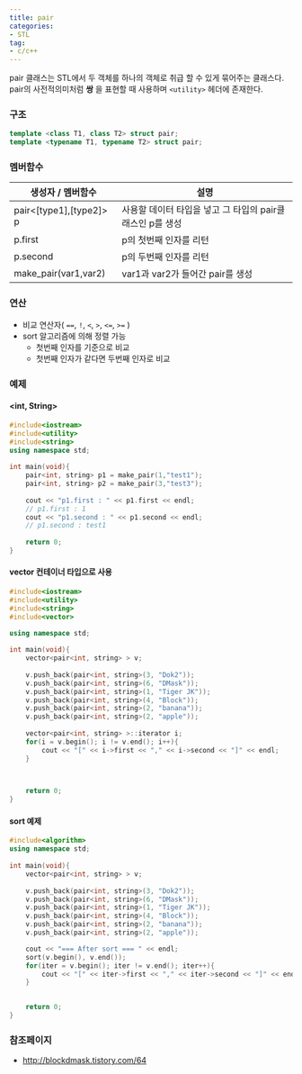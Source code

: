```yaml
---
title: pair
categories:
- STL
tag:
- c/c++
---
```


pair 클래스는 STL에서 두 객체를 하나의 객체로 취급 할 수 있게 묶어주는 클래스다. pair의 사전적의미처럼 **쌍** 을 표현할 때 사용하며 `<utility>`  헤더에 존재한다.

### 구조

```cpp
template <class T1, class T2> struct pair;
template <typename T1, typename T2> struct pair;
```

### 멤버함수

| 생성자 / 멤버함수       | 설명                                                      |
| ----------------------- | --------------------------------------------------------- |
| pair<[type1],[type2]> p | 사용할 데이터 타입을 넣고 그 타입의 pair클래스인 p를 생성 |
| p.first                 | p의 첫번째 인자를 리턴                                    |
| p.second                | p의 두번째 인자를 리턴                                    |
| make_pair(var1,var2)    | var1과 var2가 들어간 pair를 생성                          |

### 연산

- 비교 연산자( `==`, `!`, `<`, `>`, `<=`, `>=` )
- sort 알고리즘에 의해 정렬 가능
  - 첫번째 인자를 기준으로 비교
  - 첫번째 인자가 같다면 두번째 인자로 비교



### 예제

#### <int, String>

```cpp
#include<iostream>
#include<utility>
#include<string>
using namespace std;
 
int main(void){
    pair<int, string> p1 = make_pair(1,"test1");    
    pair<int, string> p2 = make_pair(3,"test3");        
 
    cout << "p1.first : " << p1.first << endl;
    // p1.first : 1
    cout << "p1.second : " << p1.second << endl;
    // p1.second : test1
    
    return 0;    
}
```

#### vector 컨테이너 타입으로 사용

```cpp
#include<iostream>
#include<utility>
#include<string>
#include<vector>

using namespace std;
 
int main(void){
    vector<pair<int, string> > v;
    
    v.push_back(pair<int, string>(3, "Dok2"));    
    v.push_back(pair<int, string>(6, "DMask"));    
    v.push_back(pair<int, string>(1, "Tiger JK"));    
    v.push_back(pair<int, string>(4, "Block"));    
    v.push_back(pair<int, string>(2, "banana"));    
    v.push_back(pair<int, string>(2, "apple"));    
    
    vector<pair<int, string> >::iterator i;
    for(i = v.begin(); i != v.end(); i++){
        cout << "[" << i->first << "," << i->second << "]" << endl;
    }


    
    return 0;    
}
```

#### sort 예제

```cpp
#include<algorithm>
using namespace std;
 
int main(void){
    vector<pair<int, string> > v;
    
    v.push_back(pair<int, string>(3, "Dok2"));    
    v.push_back(pair<int, string>(6, "DMask"));    
    v.push_back(pair<int, string>(1, "Tiger JK"));    
    v.push_back(pair<int, string>(4, "Block"));    
    v.push_back(pair<int, string>(2, "banana"));    
    v.push_back(pair<int, string>(2, "apple"));    

    cout << "=== After sort === " << endl;
    sort(v.begin(), v.end());
    for(iter = v.begin(); iter != v.end(); iter++){
        cout << "[" << iter->first << "," << iter->second << "]" << endl;
    }

    
    return 0;    
}
```



### 참조페이지

-  http://blockdmask.tistory.com/64